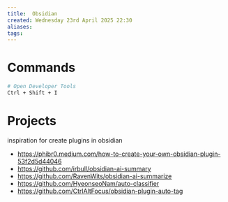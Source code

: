 ```yaml
---
title:  Obsidian
created: Wednesday 23rd April 2025 22:30
aliases: 
tags: 
---
```


# Commands

```bash
# Open Developer Tools
Ctrl + Shift + I
```
# Projects

inspiration for create plugins in obsidian

- https://phibr0.medium.com/how-to-create-your-own-obsidian-plugin-53f2d5d44046
- https://github.com/irbull/obsidian-ai-summary
- https://github.com/RavenWits/obsidian-ai-summarize
- https://github.com/HyeonseoNam/auto-classifier
- https://github.com/CtrlAltFocus/obsidian-plugin-auto-tag